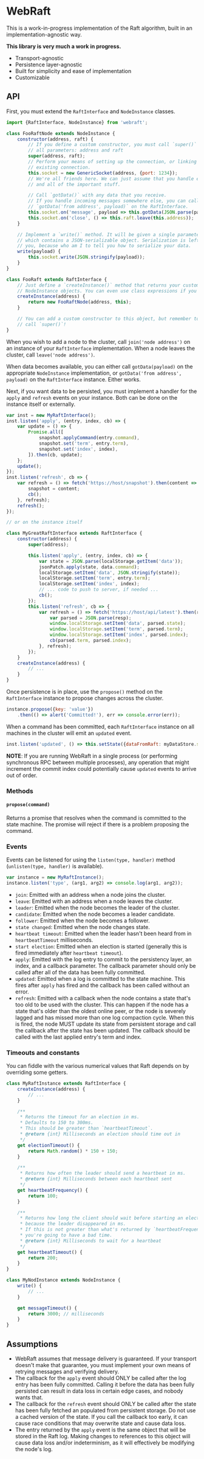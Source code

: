 # WebRaft

This is a work-in-progress implementation of the Raft algorithm, built in an implementation-agnostic way.

**This library is very much a work in progress.**

- Transport-agnostic
- Persistence layer-agnostic
- Built for simplicity and ease of implementation
- Customizable


## API

First, you must extend the `RaftInterface` and `NodeInstance` classes.

```js
import {RaftInterface, NodeInstance} from 'webraft';

class FooRaftNode extends NodeInstance {
    constructor(address, raft) {
        // If you define a custom constructor, you must call `super()` and pass
        // all parameters: address and raft
        super(address, raft);
        // Perform your means of setting up the connection, or linking to an
        // existing connection.
        this.socket = new GenericSocket(address, {port: 1234});
        // We're all friends here. We can just assume that you handle errors
        // and all of the important stuff.

        // Call `gotData()` with any data that you receive.
        // If you handle incoming messages somewhere else, you can call
        // `gotData('from address', payload)` on the RaftInterface.
        this.socket.on('message', payload => this.gotData(JSON.parse(payload)));
        this.socket.on('close', () => this.raft.leave(this.address));
    }

    // Implement a `write()` method. It will be given a single parameter,
    // which contains a JSON-serializable object. Serialization is left up to
    // you, because who am I to tell you how to serialize your data.
    write(payload) {
        this.socket.write(JSON.stringify(payload));
    }
}

class FooRaft extends RaftInterface {
    // Just define a `createInstance()` method that returns your custom
    // NodeInstance objects. You can even use class expressions if you want.
    createInstance(address) {
        return new FooRaftNode(address, this);
    }

    // You can add a custom constructor to this object, but remember to
    // call `super()`!
}

```

When you wish to add a node to the cluster, call `join('node address')` on an instance of your `RaftInterface` implementation. When a node leaves the cluster, call `leave('node address')`.

When data becomes available, you can either call `gotData(payload)` on the appropriate `NodeInstance` implementation, or `gotData('from address', payload)` on the `RaftInterface` instance. Either works.

Next, if you want data to be persisted, you must implement a handler for the `apply` and `refresh` events on your instance. Both can be done on the instance itself or externally.

```js
var inst = new MyRaftInterface();
inst.listen('apply', (entry, index, cb) => {
    var update = () => {
        Promise.all([
            snapshot.applyCommand(entry.command),
            snapshot.set('term', entry.term),
            snapshot.set('index', index),
        ]).then(cb, update);
    };
    update();
});
inst.listen('refresh', cb => {
    var refresh = () => fetch('https://host/snapshot').then(content => {
        snapshot = content;
        cb();
    }, refresh);
    refresh();
});

// or on the instance itself

class MyGreatRaftInterface extends RaftInterface {
    constructor(address) {
        super(address);

        this.listen('apply', (entry, index, cb) => {
            var state = JSON.parse(localStorage.getItem('data'));
            jsonPatch.apply(state, data.command);
            localStorage.setItem('data', JSON.stringify(state));
            localStorage.setItem('term', entry.term);
            localStorage.setItem('index', index);
            // ... code to push to server, if needed ...
            cb();
        });
        this.listen('refresh', cb => {
            var refresh = () => fetch('https://host/api/latest').then(resp => {
                var parsed = JSON.parse(resp);
                window.localStorage.setItem('data', parsed.state);
                window.localStorage.setItem('term', parsed.term);
                window.localStorage.setItem('index', parsed.index);
                cb(parsed.term, parsed.index);
            }, refresh);
        });
    }
    createInstance(address) {
        // ...
    }
}

```

Once persistence is in place, use the `propose()` method on the `RaftInterface` instance to propose changes across the cluster.

```js
instance.propose({key: 'value'})
    .then(() => alert('Committed!'), err => console.error(err));
```

When a command has been committed, each `RaftInterface` instance on all machines in the cluster will emit an `updated` event.

```js
inst.listen('updated', () => this.setState({dataFromRaft: myDataStore.state}));
```

**NOTE**: If you are running WebRaft in a single process (or performing synchronous RPC between multiple processes), any operation that might increment the commit index could potentially cause `updated` events to arrive out of order.


### Methods

#### `propose(command)`

Returns a promise that resolves when the command is committed to the state machine. The promise will reject if there is a problem proposing the command.


### Events

Events can be listened for using the `listen(type, handler)` method (`unlisten(type, handler)` is available).

```js
var instance = new MyRaftInstance();
instance.listen('type', (arg1, arg2) => console.log(arg1, arg2));
```


- `join`: Emitted with an address when a node joins the cluster.
- `leave`: Emitted with an address when a node leaves the cluster.
- `leader`: Emitted when the node becomes the leader of the cluster.
- `candidate`: Emitted when the node becomes a leader candidate.
- `follower`: Emitted when the node becomes a follower.
- `state changed`: Emitted when the node changes state.
- `heartbeat timeout`: Emitted when the leader hasn't been heard from in `heartbeatTimeout` milliseconds.
- `start election`: Emitted when an election is started (generally this is fired immediately after `heartbeat timeout`).
- `apply`: Emitted with the log entry to commit to the persistency layer, an index, and a callback parameter. The callback parameter should only be called after all of the data has been fully committed.
- `updated`: Emitted when a log is committed to the state machine. This fires after `apply` has fired and the callback has been called without an error.
- `refresh`: Emitted with a callback when the node contains a state that's too old to be used with the cluster. This can happen if the node has a state that's older than the oldest online peer, or the node is severely lagged and has missed more than one log compaction cycle. When this is fired, the node MUST update its state from persistent storage and call the callback after the state has been updated. The callback should be called with the last applied entry's term and index.


### Timeouts and constants

You can fiddle with the various numerical values that Raft depends on by overriding some getters.

```js
class MyRaftInstance extends RaftInterface {
    createInstance(address) {
        // ...
    }

    /**
     * Returns the timeout for an election in ms.
     * Defaults to 150 to 300ms.
     * This should be greater than `heartbeatTimeout`.
     * @return {int} Milliseconds an election should time out in
     */
    get electionTimeout() {
        return Math.random() * 150 + 150;
    }

    /**
     * Returns how often the leader should send a heartbeat in ms.
     * @return {int} Milliseconds between each heartbeat sent
     */
    get heartbeatFrequency() {
        return 100;
    }

    /**
     * Returns how long the client should wait before starting an election
     * because the leader disappeared in ms.
     * If this is not greater than what's returned by `heartbeatFrequency`,
     * you're going to have a bad time.
     * @return {int} Milliseconds to wait for a heartbeat
     */
    get heartbeatTimeout() {
        return 200;
    }
}

class MyNodInstance extends NodeInstance {
    write() {
        // ...
    }

    get messageTimeout() {
        return 3000; // milliseconds
    }
}
```


## Assumptions

- WebRaft assumes that message delivery is guaranteed. If your transport doesn't make that guarantee, you must implement your own means of retrying messages and verifying delivery.
- The callback for the `apply` event should ONLY be called after the log entry has been fully committed. Calling it before the data has been fully persisted can result in data loss in certain edge cases, and nobody wants that.
- The callback for the `refresh` event should ONLY be called after the state has been fully fetched an populated from persistent storage. Do not use a cached version of the state. If you call the callback too early, it can cause race conditions that may overwrite state and cause data loss.
- The entry returned by the `apply` event is the same object that will be stored in the Raft log. Making changes to references to this object will cause data loss and/or indeterminism, as it will effectively be modifying the node's log.
